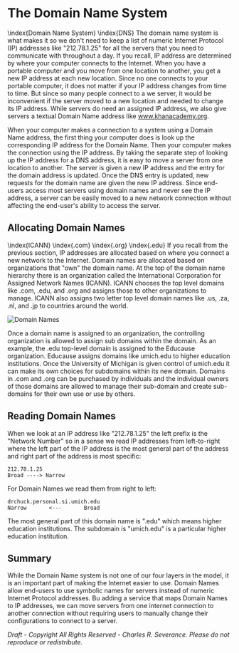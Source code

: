 The Domain Name System
======================

\index{Domain Name System}
\index{DNS}
The domain name system is what makes it so we don't need to keep a list of
numeric Internet Protocol (IP) addresses like "212.78.1.25" for all the
servers that you need to communicate with throughout a day.  If you recall, IP
address are determined by where your computer connects to the Internet.   When
you have a portable computer and you move from one location to another, you get
a new IP address at each new location.  Since no one connects to your portable
computer, it does not matter if your IP address changes from time to time. But
since so many people connect to a we server, it would be inconvenient if
the server moved to a new location and needed to change its IP address.   While
servers do need an assigned IP address, we also give servers a textual Domain
Name address like www.khanacademy.org.

When your computer makes a connection to a system using a Domain Name address,
the first thing your computer does is look up the corresponding IP address for
the Domain Name.   Then your computer makes the connection using the IP
address.   By taking the separate step of looking up the IP address for a DNS
address, it is easy to move a server from one location to another.   The
server is given a new IP address and the entry for the domain address is
updated.   Once the DNS entry is updated, new requests for the domain name are
given the new IP address.  Since end-users access most servers using domain
names and never see the IP address, a server can be easily moved to a new
network connection without affecting the end-user's ability to access the
server.

Allocating Domain Names
-----------------------

\index{ICANN}
\index{.com}
\index{.org}
\index{.edu}
If you recall from the previous section, IP addresses are allocated based on
where you connect a new network to the Internet.   Domain names are allocated
based on organizations that "own" the domain name.  At the top of the domain
name hierarchy there is an organization called the International
Corporation for Assigned Network Names (ICANN).
ICANN chooses the top level domains like .com, .edu,
and .org and assigns those to other organizations to manage.  ICANN also
assigns two letter top level domain names like .us, .za, .nl, and .jp to
countries around the world.

![Domain Names](sketchnote/DNS)

Once a domain name is assigned to an organization, the controlling organization
is allowed to assign sub domains within the domain.  As an example, the .edu
top-level domain is assigned to the Educause organization.
Educause assigns domains like umich.edu to higher education institutions.
Once the University of Michigan is given control of umich.edu it
can make its own choices for subdomains within
its new domain.  Domains in .com and .org can be purchased
by individuals and the
individual owners of those domains are allowed to manage their
sub-domain and create sub-domains for their own use or use by others.

Reading Domain Names
--------------------

When we look at an IP address like "212.78.1.25" the left prefix is the
"Network Number" so in a sense we read IP addresses from left-to-right where
the left part of the IP address is the most general part of the address and
right part of the address is most specific:

    212.78.1.25
    Broad ----> Narrow

For Domain Names we read them from right to left:

    drchuck.personal.si.umich.edu
    Narrow       <---       Broad

The most general part of this domain name is ".edu" which means higher
education institutions.  The subdomain is "umich.edu" is a particular higher
education institution.

Summary
-------

While the Domain Name system is not one of our four layers in the model, it is
an important part of making the Internet easier to use.  Domain Names allow
end-users to use symbolic names for servers instead of numeric Internet
Protocol addresses.  Bu adding a service that maps Domain Names to IP
addresses, we can move servers from one internet connection to another
connection without requiring users to manually change their configurations to
connect to a server.





*Draft - Copyright All Rights Reserved - Charles R. Severance.
Please do not reproduce or redistribute.*
